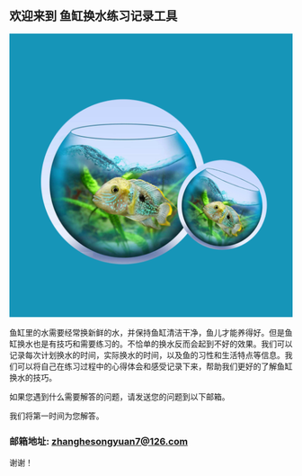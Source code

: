 ## 欢迎来到 鱼缸换水练习记录工具

![Image](icon-1024.png)

鱼缸里的水需要经常换新鲜的水，并保持鱼缸清洁干净，鱼儿才能养得好。但是鱼缸换水也是有技巧和需要练习的。不恰单的换水反而会起到不好的效果。我们可以记录每次计划换水的时间，实际换水的时间，以及鱼的习性和生活特点等信息。我们可以将自己在练习过程中的心得体会和感受记录下来，帮助我们更好的了解鱼缸换水的技巧。


如果您遇到什么需要解答的问题，请发送您的问题到以下邮箱。

我们将第一时间为您解答。

### 邮箱地址: zhanghesongyuan7@126.com

谢谢！
